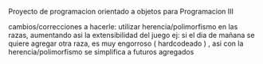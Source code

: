 Proyecto de programacion orientado a objetos para Programacion III

cambios/correcciones a hacerle: utilizar herencia/polimorfismo en las razas, aumentando asi la extensibilidad del juego
ej: si el dia de mañana se quiere agregar otra raza, es muy engorroso ( hardcodeado ) , asi con la herencia/polimorfismo se simplifica a futuros agregados
